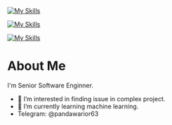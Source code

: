 [![My Skills](https://skillicons.dev/icons?i=c,cpp,cs,php,java,go,rust,python,js,html,css,dotnet,ts)](https://skillicons.dev)
<p></p>

[![My Skills](https://skillicons.dev/icons?i=wordpress,laravel,angular,bash,bootstrap,d3,django,flutter,react,electron,vue,sass,spring)](https://skillicons.dev)
<p></p>

[![My Skills](https://skillicons.dev/icons?i=linux,apple,windows,aws,kubernetes,azure,elasticsearch,gatsby,github,heroku,mongodb,mysql,nextjs,redis,tailwind)](https://skillicons.dev)

# About Me
I'm Senior Software Enginner.

- 👀 I’m interested in finding issue in complex project.
- 🌱 I’m currently learning machine learning.
-  Telegram: @pandawarior63



<!---
PandaWarrior63/PandaWarrior63 is a ✨ special ✨ repository because its `README.md` (this file) appears on your GitHub profile.
You can click the Preview link to take a look at your changes.
--->
